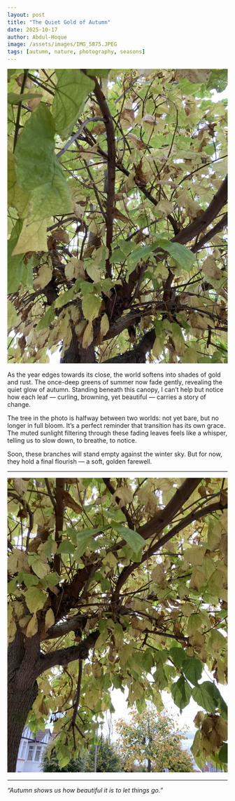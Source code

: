 ```yaml
---
layout: post
title: "The Quiet Gold of Autumn"
date: 2025-10-17
author: Abdul-Hoque
image: /assets/images/IMG_5875.JPEG
tags: [autumn, nature, photography, seasons]
---
```


![Autumn Leaves](/assets/images/IMG_5874.JPEG)

As the year edges towards its close, the world softens into shades of gold and rust. The once-deep greens of summer now fade gently, revealing the quiet glow of autumn. Standing beneath this canopy, I can’t help but notice how each leaf — curling, browning, yet beautiful — carries a story of change.

The tree in the photo is halfway between two worlds: not yet bare, but no longer in full bloom. It’s a perfect reminder that transition has its own grace. The muted sunlight filtering through these fading leaves feels like a whisper, telling us to slow down, to breathe, to notice.

Soon, these branches will stand empty against the winter sky. But for now, they hold a final flourish — a soft, golden farewell.

---

![Autumn Leaves](/assets/images/IMG_5875.JPEG)

---
*“Autumn shows us how beautiful it is to let things go.”*